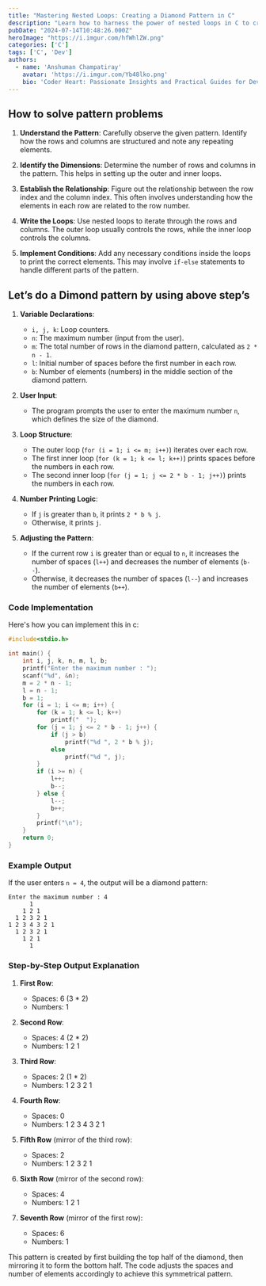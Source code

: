 ```yaml
---
title: "Mastering Nested Loops: Creating a Diamond Pattern in C"
description: "Learn how to harness the power of nested loops in C to create intricate diamond patterns. This step-by-step guide will walk you through understanding the pattern, setting up loops, and implementing conditions to achieve a beautifully symmetrical diamond shape, perfect for both beginners and experienced programmers."
pubDate: "2024-07-14T10:48:26.000Z"
heroImage: "https://i.imgur.com/hfWhlZW.png"
categories: ['C']
tags: ['C', 'Dev']
authors:
  - name: 'Anshuman Champatiray'
    avatar: 'https://i.imgur.com/Yb48lko.png'
    bio: 'Coder Heart: Passionate Insights and Practical Guides for Developers'
---
```

## How to solve pattern problems

1. **Understand the Pattern**: Carefully observe the given pattern. Identify how the rows and columns are structured and note any repeating elements.

2. **Identify the Dimensions**: Determine the number of rows and columns in the pattern. This helps in setting up the outer and inner loops.

3. **Establish the Relationship**: Figure out the relationship between the row index and the column index. This often involves understanding how the elements in each row are related to the row number.

4. **Write the Loops**: Use nested loops to iterate through the rows and columns. The outer loop usually controls the rows, while the inner loop controls the columns.

5. **Implement Conditions**: Add any necessary conditions inside the loops to print the correct elements. This may involve `if-else` statements to handle different parts of the pattern.

## Let’s do a Dimond pattern by using above step’s

1. **Variable Declarations**:
   - `i, j, k`: Loop counters.
   - `n`: The maximum number (input from the user).
   - `m`: The total number of rows in the diamond pattern, calculated as `2 * n - 1`.
   - `l`: Initial number of spaces before the first number in each row.
   - `b`: Number of elements (numbers) in the middle section of the diamond pattern.

2. **User Input**:
   - The program prompts the user to enter the maximum number `n`, which defines the size of the diamond.

3. **Loop Structure**:
   - The outer loop (`for (i = 1; i <= m; i++)`) iterates over each row.
   - The first inner loop (`for (k = 1; k <= l; k++)`) prints spaces before the numbers in each row.
   - The second inner loop (`for (j = 1; j <= 2 * b - 1; j++)`) prints the numbers in each row.

4. **Number Printing Logic**:
   - If `j` is greater than `b`, it prints `2 * b % j`.
   - Otherwise, it prints `j`.

5. **Adjusting the Pattern**:
   - If the current row `i` is greater than or equal to `n`, it increases the number of spaces (`l++`) and decreases the number of elements (`b--`).
   - Otherwise, it decreases the number of spaces (`l--`) and increases the number of elements (`b++`).

### Code Implementation

Here's how you can implement this in c:

```c
#include<stdio.h>

int main() {
    int i, j, k, n, m, l, b;
    printf("Enter the maximum number : ");
    scanf("%d", &n);
    m = 2 * n - 1;
    l = n - 1;
    b = 1;
    for (i = 1; i <= m; i++) {
        for (k = 1; k <= l; k++)
            printf("  ");
        for (j = 1; j <= 2 * b - 1; j++) {
            if (j > b)
                printf("%d ", 2 * b % j);
            else
                printf("%d ", j);
        }
        if (i >= n) {
            l++;
            b--;
        } else {
            l--;
            b++;
        }
        printf("\n");
    }
    return 0;
}
```
### Example Output

If the user enters `n = 4`, the output will be a diamond pattern:

```
Enter the maximum number : 4
      1 
    1 2 1 
  1 2 3 2 1 
1 2 3 4 3 2 1 
  1 2 3 2 1 
    1 2 1 
      1 
```

### Step-by-Step Output Explanation

1. **First Row**:
   - Spaces: 6 (3 * 2)
   - Numbers: 1

2. **Second Row**:
   - Spaces: 4 (2 * 2)
   - Numbers: 1 2 1

3. **Third Row**:
   - Spaces: 2 (1 * 2)
   - Numbers: 1 2 3 2 1

4. **Fourth Row**:
   - Spaces: 0
   - Numbers: 1 2 3 4 3 2 1

5. **Fifth Row** (mirror of the third row):
   - Spaces: 2
   - Numbers: 1 2 3 2 1

6. **Sixth Row** (mirror of the second row):
   - Spaces: 4
   - Numbers: 1 2 1

7. **Seventh Row** (mirror of the first row):
   - Spaces: 6
   - Numbers: 1

This pattern is created by first building the top half of the diamond, then mirroring it to form the bottom half. The code adjusts the spaces and number of elements accordingly to achieve this symmetrical pattern.
